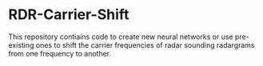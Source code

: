# RDR-Carrier-Shift
This repository contiains code to create new neural networks or use pre-existing ones to shift the carrier frequencies of radar sounding radargrams from one frequency to another.
